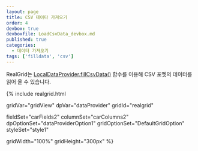 ```yaml
---
layout: page
title: CSV 데이타 가져오기
order: 4
devbox: true
devboxfile: LoadCsvData_devbox.md
published: true
categories:
  - 데이터 가져오기
tags: ['filldata', 'csv']
---
```


RealGrid는 [LocalDataProvider.fillCsvData()](http://help.realgrid.com/api/LocalDataProvider/fillCsvData/) 함수를 이용해 CSV 포멧의 데이터를 읽어 올 수 있습니다. 


<script>
  var onGridSuccessDataSet = function(data, textStatus, jqXHR) {
    dataProvider.setRows(data);
  }
  var onDoneDataSet = function() {
  }
</script>

{% include realgrid.html

  gridVar="gridView"
  dpVar="dataProvider"
  gridId="realgrid"

  fieldSet="carFields2"
  columnSet="carColumns2"
  dpOptionSet="dataProviderOption1"
  gridOptionSet="DefaultGridOption"
  styleSet="style1"

  gridWidth="100%"
  gridHeight="300px" %}